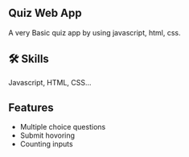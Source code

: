 
## Quiz Web App

A very Basic quiz app by using javascript, html, css.



## 🛠 Skills
Javascript, HTML, CSS...


## Features

- Multiple choice questions
- Submit hovoring
- Counting inputs


